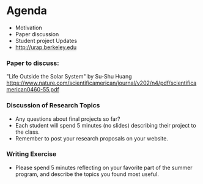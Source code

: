 
# Agenda
- Motivation
- Paper discussion
- Student project Updates
- http://urap.berkeley.edu



### Paper to discuss:
"Life Outside the Solar System" by Su-Shu Huang https://www.nature.com/scientificamerican/journal/v202/n4/pdf/scientificamerican0460-55.pdf

### Discussion of Research Topics
- Any questions about final projects so far?
- Each student will spend 5 minutes (no slides) describing their project to the class.
- Remember to post your research proposals on your website.

### Writing Exercise
- Please spend 5 minutes reflecting on your favorite part of the summer program, and describe the topics you found most useful.

